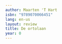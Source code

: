 ```yaml
---
author: Maarten 'T Hart
isbn: "9789070066451"
lang: en-us
layout: review
title: De ortolaan
year: 0
---
```

